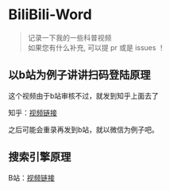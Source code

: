 # BiliBili-Word

> 记录一下我的一些科普视频 \
> 如果您有什么补充, 可以提 pr 或是 issues ！


## 以b站为例子讲讲扫码登陆原理

这个视频由于b站审核不过，就发到知乎上面去了

知乎：[视频链接](https://www.zhihu.com/zvideo/1605631640499277824)

之后可能会重录再发到b站，就以微信为例子吧。

## 搜索引擎原理

B站：[视频链接]()
